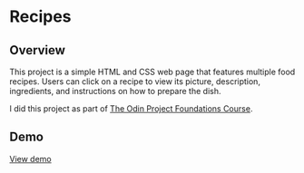 # Recipes

## Overview

This project is a simple HTML and CSS web page that features multiple food recipes. Users can click on a recipe to view its picture, description, ingredients, and instructions on how to prepare the dish.

I did this project as part of [The Odin Project Foundations Course](https://www.theodinproject.com/paths/foundations/courses/foundations).

## Demo

[View demo](https://alexandru-calin.github.io/odin-recipes/)
